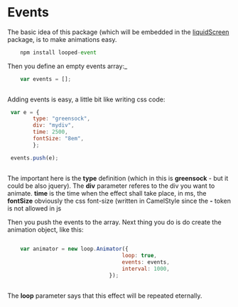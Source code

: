 # Events


The basic idea of this package (which will be embedded in the <a href = "https://github.com/Planeshifter/liquid-screen">liquidScreen</a> package, is to make animations easy.


```javascript
	npm install looped-event
```

Then you define an empty events array:_  


```javascript
	var events = [];
	
``` 

Adding events is easy, a little bit like writing css code:

```javascript
 var e = {
        type: "greensock",  
        div: "mydiv",
        time: 2500,
        fontSize: "8em",
        }; 

 events.push(e);
	
``` 

The important here is the **type** definition (which in this is **greensock**  - but it could be also jquery).
The **div** parameter referes to the div you want to animate.
**time** is the time when the effect shall take place, in ms, the **fontSize** obviously the css font-size (written in CamelStyle since the **-** token is not allowed in js

Then you push the events to the array. Next thing you do is do create the animation object, like this:


```javascript
	
	var animator = new loop.Animator({
							        loop: true,
        							events: events,
        							interval: 1000,	
								});
	
``` 
 
 The **loop** parameter says that this effect will be repeated eternally. 
 
